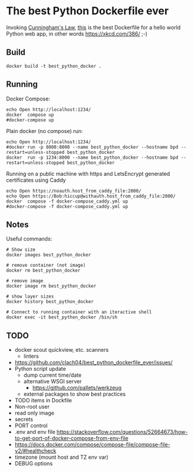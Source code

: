 # The best Python Dockerfile ever

Invoking [Cunningham's Law](https://meta.wikimedia.org/wiki/Cunningham%27s_Law), [this](https://github.com/clach04/best_python_dockerfile_ever) is the best Dockerfile for a hello world Python web app, in other words https://xkcd.com/386/ ;-)


## Build

    docker build -t best_python_docker .

## Running

Docker Compose:

    echo Open http://localhost:1234/
    docker  compose up
    #docker-compose up

Plain docker (no compose) run:

    echo Open http://localhost:1234/
    #docker run -p 8000:8000 --name best_python_docker --hostname bpd --restart=unless-stopped best_python_docker
    docker  run -p 1234:8000 --name best_python_docker --hostname bpd --restart=unless-stopped best_python_docker

Running on a public machine with https and LetsEncrypt generated certificates using Caddy

    echo Open https://noauth.host_from_caddy_file:2000/
    echo Open https://Bob:hiccup@withauth.host_from_caddy_file:2000/
    docker  compose -f docker-compose_caddy.yml up
    #docker-compose -f docker-compose_caddy.yml up


## Notes

Useful commands:

    # Show size
    docker images best_python_docker

    # remove container (not image)
    docker rm best_python_docker

    # remove image
    docker image rm best_python_docker

    # show layer sizes
    docker history best_python_docker

    # Connect to running container with an iteractive shell
    docker exec -it best_python_docker /bin/sh

## TODO

  * docker scout quickview, etc. scanners
      * linters
  * https://github.com/clach04/best_python_dockerfile_ever/issues/
  * Python script update
      * dump current time/date
      * alternative WSGI server
          * https://github.com/pallets/werkzeug
      * external packages to show best practices
  * TODO items in Dockfile
  * Non-root user
  * read only image
  * secrets
  * PORT control
  * .env and env file https://stackoverflow.com/questions/52664673/how-to-get-port-of-docker-compose-from-env-file
  * https://docs.docker.com/compose/compose-file/compose-file-v2/#healthcheck
  * timezone (mount host and TZ env var)
  * DEBUG options
